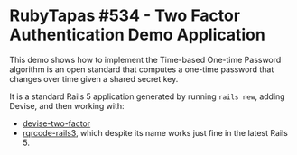 # RubyTapas #534 - Two Factor Authentication Demo Application

This demo shows how to implement the Time-based One-time Password algorithm is an open standard that computes a one-time password that changes over time given a shared secret key.

It is a standard Rails 5 application generated by running `rails new`, adding Devise,
and then working with:

- [devise-two-factor](https://github.com/tinfoil/devise-two-factor)
- [rqrcode-rails3](https://github.com/samvincent/rqrcode-rails3), which despite its name works just fine in the latest Rails 5.
